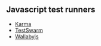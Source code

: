 
## Javascript test runners

* [Karma](https://karma-runner.github.io/1.0/index.html)
* [TestSwarm](http://swarm.jquery.org)
* [Wallabyjs](https://wallabyjs.com)
